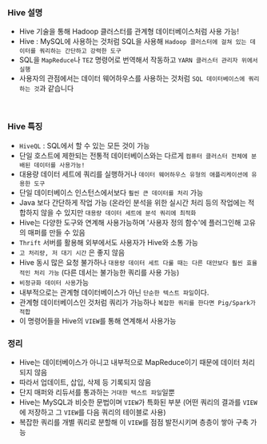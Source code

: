 ### Hive 설명 
- Hive 기술을 통해 Hadoop 클러스터를 관계형 데이터베이스처럼 사용 가능!
- Hive : MySQL에 사용하는 것처럼 SQL을 사용해 ``Hadoop 클러스터에 걸쳐 있는 데이터를 쿼리하는 간단하고 강력한 도구``
- SQL을 ``MapReduce``나 ``TEZ`` 명령어로 번역해서 작동하고 ``YARN 클러스터 관리자 위에서 실행``
- 사용자의 관점에서는 데이터 웨어하우스를 사용하는 것처럼 ``SQL 데이터베이스에 쿼리하는 것``과 같습니다
</br>

### Hive 특징
- ``HiveQL`` : SQL에서 할 수 있는 모든 것이 가능
- 단일 호스트에 제한되는 전통적 데이터베이스와는 다르게 ``컴퓨터 클러스터 전체에 분배된 데이터를 사용가능!``
- 대용량 데이터 세트에 쿼리를 실행하거나 ``데이터 웨어하우스 유형의 애플리케이션에 유용한 도구``
- 단일 데이터베이스 인스턴스에서보다 ``훨씬 큰 데이터를 처리`` 가능
- Java 보다 간단하게 작업 가능
  (온라인 분석을 위한 실시간 처리 등의 작업에는 적합하지 않을 수 있지만 ``대용량 데이터 세트에 분석 쿼리에 최적화``
- Hive는 다양한 도구와 연계해 사용가능하며 '사용자 정의 함수'에 플러그인해 고유의 매퍼를 만들 수 있음
- ``Thrift`` 서버를 활용해 외부에서도 사용자가 Hive와 소통 가능
- ``고 처리량, 저 대기 시간`` 은 좋지 않음
- Hive 동시 많은 요청 불가하나 ``대용량 데이터 세트 다룰 때는 다른 대안보다 훨씬 효율적인 처리 가능``
  (다른 데서는 불가능한 쿼리를 사용 가능)
- ``비정규화 데이터 사용``가능 
- 내부적으로는 관계형 데이터베이스가 아닌 ``단순한 텍스트 파일``이다.
- 관계형 데이터베이스인 것처럼 쿼리가 가능하나 ``복잡한 쿼리를 한다면 Pig/Spark가 적합``
- 이 명령어들을 Hive의 ``VIEW``를 통해 연계해서 사용가능

### 정리
- Hive는 데이터베이스가 아니고 내부적으로 MapReduce이기 때문에 데이터 처리되지 않음
- 따라서 업데이트, 삽입, 삭제 등 기록되지 않음
- 단지 매퍼와 리듀서를 통과하는 ``거대한 텍스트 파일``일뿐
- Hive는 MySQL과 비슷한 문법이며 ``VIEW``가 특화된 부분
  (어떤 쿼리의 결과를 ``VIEW``에 저장하고 그 ``VIEW``를 다음 쿼리의 테이블로 사용)
- 복잡한 쿼리를 개별 쿼리로 분할해 이 ``VIEW``를 점점 발전시키며 층층이 쌓아 구축 가능
